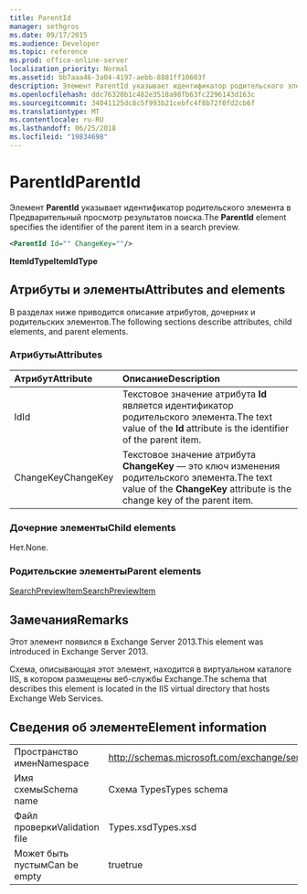 ```yaml
---
title: ParentId
manager: sethgros
ms.date: 09/17/2015
ms.audience: Developer
ms.topic: reference
ms.prod: office-online-server
localization_priority: Normal
ms.assetid: bb7aaa46-3a04-4197-aebb-8881ff10603f
description: Элемент ParentId указывает идентификатор родительского элемента в Предварительный просмотр результатов поиска.
ms.openlocfilehash: ddc76320b1c482e3518a98fb63fc2296143d163c
ms.sourcegitcommit: 34041125dc8c5f993b21cebfc4f8b72f0fd2cb6f
ms.translationtype: MT
ms.contentlocale: ru-RU
ms.lasthandoff: 06/25/2018
ms.locfileid: "19834698"
---
```

# <a name="parentid"></a><span data-ttu-id="6b23e-103">ParentId</span><span class="sxs-lookup"><span data-stu-id="6b23e-103">ParentId</span></span>

<span data-ttu-id="6b23e-104">Элемент **ParentId** указывает идентификатор родительского элемента в Предварительный просмотр результатов поиска.</span><span class="sxs-lookup"><span data-stu-id="6b23e-104">The **ParentId** element specifies the identifier of the parent item in a search preview.</span></span> 
  
```XML
<ParentId Id="" ChangeKey=""/>
```

<span data-ttu-id="6b23e-105">**ItemIdType**</span><span class="sxs-lookup"><span data-stu-id="6b23e-105">**ItemIdType**</span></span>

## <a name="attributes-and-elements"></a><span data-ttu-id="6b23e-106">Атрибуты и элементы</span><span class="sxs-lookup"><span data-stu-id="6b23e-106">Attributes and elements</span></span>

<span data-ttu-id="6b23e-107">В разделах ниже приводится описание атрибутов, дочерних и родительских элементов.</span><span class="sxs-lookup"><span data-stu-id="6b23e-107">The following sections describe attributes, child elements, and parent elements.</span></span>
  
### <a name="attributes"></a><span data-ttu-id="6b23e-108">Атрибуты</span><span class="sxs-lookup"><span data-stu-id="6b23e-108">Attributes</span></span>

|<span data-ttu-id="6b23e-109">**Атрибут**</span><span class="sxs-lookup"><span data-stu-id="6b23e-109">**Attribute**</span></span>|<span data-ttu-id="6b23e-110">**Описание**</span><span class="sxs-lookup"><span data-stu-id="6b23e-110">**Description**</span></span>|
|:-----|:-----|
|<span data-ttu-id="6b23e-111">Id</span><span class="sxs-lookup"><span data-stu-id="6b23e-111">Id</span></span>  <br/> |<span data-ttu-id="6b23e-112">Текстовое значение атрибута **Id** является идентификатор родительского элемента.</span><span class="sxs-lookup"><span data-stu-id="6b23e-112">The text value of the **Id** attribute is the identifier of the parent item.</span></span>  <br/> |
|<span data-ttu-id="6b23e-113">ChangeKey</span><span class="sxs-lookup"><span data-stu-id="6b23e-113">ChangeKey</span></span>  <br/> |<span data-ttu-id="6b23e-114">Текстовое значение атрибута **ChangeKey** — это ключ изменения родительского элемента.</span><span class="sxs-lookup"><span data-stu-id="6b23e-114">The text value of the **ChangeKey** attribute is the change key of the parent item.</span></span>  <br/> |
   
### <a name="child-elements"></a><span data-ttu-id="6b23e-115">Дочерние элементы</span><span class="sxs-lookup"><span data-stu-id="6b23e-115">Child elements</span></span>

<span data-ttu-id="6b23e-116">Нет.</span><span class="sxs-lookup"><span data-stu-id="6b23e-116">None.</span></span>
  
### <a name="parent-elements"></a><span data-ttu-id="6b23e-117">Родительские элементы</span><span class="sxs-lookup"><span data-stu-id="6b23e-117">Parent elements</span></span>

[<span data-ttu-id="6b23e-118">SearchPreviewItem</span><span class="sxs-lookup"><span data-stu-id="6b23e-118">SearchPreviewItem</span></span>](searchpreviewitem.md)
  
## <a name="remarks"></a><span data-ttu-id="6b23e-119">Замечания</span><span class="sxs-lookup"><span data-stu-id="6b23e-119">Remarks</span></span>

<span data-ttu-id="6b23e-120">Этот элемент появился в Exchange Server 2013.</span><span class="sxs-lookup"><span data-stu-id="6b23e-120">This element was introduced in Exchange Server 2013.</span></span>
  
<span data-ttu-id="6b23e-121">Схема, описывающая этот элемент, находится в виртуальном каталоге IIS, в котором размещены веб-службы Exchange.</span><span class="sxs-lookup"><span data-stu-id="6b23e-121">The schema that describes this element is located in the IIS virtual directory that hosts Exchange Web Services.</span></span>
  
## <a name="element-information"></a><span data-ttu-id="6b23e-122">Сведения об элементе</span><span class="sxs-lookup"><span data-stu-id="6b23e-122">Element information</span></span>

|||
|:-----|:-----|
|<span data-ttu-id="6b23e-123">Пространство имен</span><span class="sxs-lookup"><span data-stu-id="6b23e-123">Namespace</span></span>  <br/> |http://schemas.microsoft.com/exchange/services/2006/types  <br/> |
|<span data-ttu-id="6b23e-124">Имя схемы</span><span class="sxs-lookup"><span data-stu-id="6b23e-124">Schema name</span></span>  <br/> |<span data-ttu-id="6b23e-125">Схема Types</span><span class="sxs-lookup"><span data-stu-id="6b23e-125">Types schema</span></span>  <br/> |
|<span data-ttu-id="6b23e-126">Файл проверки</span><span class="sxs-lookup"><span data-stu-id="6b23e-126">Validation file</span></span>  <br/> |<span data-ttu-id="6b23e-127">Types.xsd</span><span class="sxs-lookup"><span data-stu-id="6b23e-127">Types.xsd</span></span>  <br/> |
|<span data-ttu-id="6b23e-128">Может быть пустым</span><span class="sxs-lookup"><span data-stu-id="6b23e-128">Can be empty</span></span>  <br/> |<span data-ttu-id="6b23e-129">true</span><span class="sxs-lookup"><span data-stu-id="6b23e-129">true</span></span>  <br/> |
   

